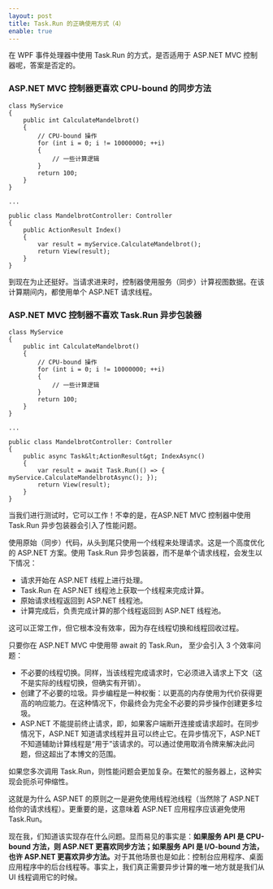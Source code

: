 ```yaml
---
layout: post
title: Task.Run 的正确使用方式（4）
enable: true
---
```


在 WPF 事件处理器中使用 Task.Run 的方式，是否适用于 ASP.NET MVC 控制器呢，答案是否定的。

### ASP.NET MVC 控制器更喜欢 CPU-bound 的同步方法

```
class MyService
{
    public int CalculateMandelbrot()
    {
        // CPU-bound 操作
        for (int i = 0; i != 10000000; ++i)
        {
            // 一些计算逻辑
        }
        return 100;
    }
}
    
...
    
public class MandelbrotController: Controller
{
    public ActionResult Index()
    {
        var result = myService.CalculateMandelbrot();
        return View(result);
    }
}
```

到现在为止还挺好。当请求进来时，控制器使用服务（同步）计算视图数据。在该计算期间内，都使用单个 ASP.NET 请求线程。

### ASP.NET MVC 控制器不喜欢 Task.Run 异步包装器

```
class MyService
{
    public int CalculateMandelbrot()
    {
        // CPU-bound 操作
        for (int i = 0; i != 10000000; ++i)
        {
            // 一些计算逻辑
        }
        return 100;
    }
}
    
...

public class MandelbrotController: Controller
{
    public async Task&lt;ActionResult&gt; IndexAsync()
    {
        var result = await Task.Run(() => { myService.CalculateMandelbrotAsync(); }); 
        return View(result);
    }
}
```

当我们进行测试时，它可以工作！不幸的是，在ASP.NET MVC 控制器中使用 Task.Run 异步包装器会引入了性能问题。

使用原始（同步）代码，从头到尾只使用一个线程来处理请求。这是一个高度优化的 ASP.NET 方案。使用 Task.Run 异步包装器，而不是单个请求线程，会发生以下情况：

- 请求开始在 ASP.NET 线程上进行处理。
- Task.Run 在 ASP.NET 线程池上获取一个线程来完成计算。
- 原始请求线程返回到 ASP.NET 线程池。
- 计算完成后，负责完成计算的那个线程返回到 ASP.NET 线程池。

这可以正常工作，但它根本没有效率，因为存在线程切换和线程回收过程。

只要你在 ASP.NET MVC 中使用带 await 的 Task.Run， 至少会引入 3 个效率问题：

- 不必要的线程切换。同样，当该线程完成请求时，它必须进入请求上下文（这不是实际的线程切换，但确实有开销）。
- 创建了不必要的垃圾。异步编程是一种权衡：以更高的内存使用为代价获得更高的响应能力。在这种情况下，你最终会为完全不必要的异步操作创建更多垃圾。
- ASP.NET 不能提前终止请求，即，如果客户端断开连接或请求超时。在同步情况下，ASP.NET 知道请求线程并且可以终止它。在异步情况下，ASP.NET 不知道辅助计算线程是“用于”该请求的。可以通过使用取消令牌来解决此问题，但这超出了本博文的范围。

如果您多次调用 Task.Run，则性能问题会更加复杂。在繁忙的服务器上，这种实现会扼杀可伸缩性。

这就是为什么 ASP.NET 的原则之一是避免使用线程池线程（当然除了 ASP.NET 给你的请求线程）。更重要的是，这意味着 ASP.NET 应用程序应该避免使用 Task.Run。

现在我，们知道该实现存在什么问题。显而易见的事实是：<strong>如果服务 API 是 CPU-bound 方法，则 ASP.NET 更喜欢同步方法；如果服务 API 是 I/O-bound 方法，也许 ASP.NET 更喜欢异步方法。</strong>对于其他场景也是如此：控制台应用程序、桌面应用程序中的后台线程等。事实上，我们真正需要异步计算的唯一地方就是我们从 UI 线程调用它的时候。